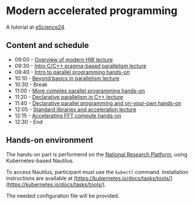 # Modern accelerated programming
A tutorial at [eScience24](http://www.escience-conference.org/2024/tutorials).

## Content and schedule

- 09:00 - [Overview of modern HW lecture](lectures/escience24_acc_lecture_1_modern_hw.pdf)
- 09:30 - [Intro C/C++ pragma-based parallelism lecture](lectures/escience24_acc_lecture_2_intro_mp.pdf)
- 09:40 - [Intro to parallel programming hands-on](handson/session_1/README.md)
- 10:10 - [Beyond basics in parallelism lecture](lectures/escience24_acc_lecture_3_beyond_basics.pdf)
- 10:30 - Break
- 11:00 - [More complex parallel programming hands-on](handson/session_2/README.md)
- 11:20 - [Declarative parallelism in C++ lecture](lectures/escience24_acc_lecture_4_decl.pdf)
- 11:40 - [Declarative parallel programming and on-your-own hands-on](handson/session_3/README.md)
- 12:05 - [Standard libraries and acceleration lecture](lectures/escience24_acc_lecture_5_stdlib.pdf)
- 12:15 - [Accelerating FFT compute hands-on](handson/session_4/README.md)
- 12:30 - End

## Hands-on environment

The hands-on part is performend on the [National Research Platform](https://nationalresearchplatform.org),
using Kubernetes-based Nautilus.

To access Nautilus, participant must use the `kubectl` command.
Installation instructions are available at [https://kubernetes.io/docs/tasks/tools/](https://kubernetes.io/docs/tasks/tools/).

The needed configuration file will be provided.

